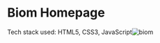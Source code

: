 # Biom Homepage
Tech stack used: HTML5, CSS3, JavaScript![biom](https://user-images.githubusercontent.com/101746711/172959024-d8c14b5c-2c53-45af-b124-cd8c54aa7435.jpg)
